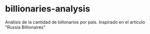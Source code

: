 # billionaries-analysis
Análisis de la cantidad de billonarios por país. Inspirado en el artículo "Russia Billionaires"
